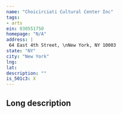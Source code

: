 ```yaml
---
name: "Choicirciati Cultural Center Inc"
tags:
- arts
ein: 030551750
homepage: "N/A"
address: |
 64 East 4th Street, \nNew York, NY 10003
state: "NY"
city: "New York"
lng: 
lat: 
description: ""
is_501c3: X
---
```


## Long description


